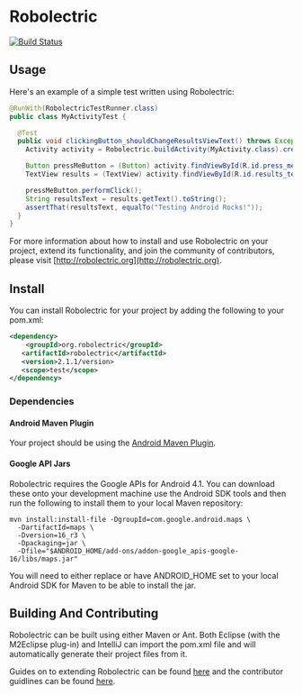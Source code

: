 # Robolectric

[![Build Status](https://secure.travis-ci.org/robolectric/robolectric.png?branch=master)](http://travis-ci.org/robolectric/robolectric)

## Usage

Here's an example of a simple test written using Robolectric:

```java
@RunWith(RobolectricTestRunner.class)
public class MyActivityTest {

  @Test
  public void clickingButton_shouldChangeResultsViewText() throws Exception {
    Activity activity = Robolectric.buildActivity(MyActivity.class).create().get();

    Button pressMeButton = (Button) activity.findViewById(R.id.press_me_button);
    TextView results = (TextView) activity.findViewById(R.id.results_text_view);

    pressMeButton.performClick();
    String resultsText = results.getText().toString();
    assertThat(resultsText, equalTo("Testing Android Rocks!"));
  }
}
```

For more information about how to install and use Robolectric on your project, extend its functionality, and join the community of
contributors, please visit
[http://robolectric.org](http://robolectric.org).

## Install

You can install Robolectric for your project by adding the following to your pom.xml:

```xml
<dependency>
	<groupId>org.robolectric</groupId>
   <artifactId>robolectric</artifactId>
   <version>2.1.1/version>
   <scope>test</scope>
</dependency>
```

### Dependencies

#### Android Maven Plugin

Your project should be using the [Android Maven Plugin](https://code.google.com/p/maven-android-plugin/).

#### Google API Jars

Robolectric requires the Google APIs for Android 4.1. You can download these onto your development machine use the Android SDK tools and then run the following to install them to your local Maven repository:

```shell
mvn install:install-file -DgroupId=com.google.android.maps \
  -DartifactId=maps \
  -Dversion=16_r3 \
  -Dpackaging=jar \
  -Dfile="$ANDROID_HOME/add-ons/addon-google_apis-google-16/libs/maps.jar"
```

You will need to either replace or have ANDROID_HOME set to your local Android SDK for Maven to be able to install the jar.

## Building And Contributing

Robolectric can be built using either Maven or Ant. Both Eclipse (with the M2Eclipse plug-in) and
IntelliJ can import the pom.xml file and will automatically generate their project files from it.

Guides on to extending Robolectric can be found [here](http://robolectric.org/extending.html) and the contributor guidlines can be found [here](http://robolectric.org/contributor_guidelines.html).
